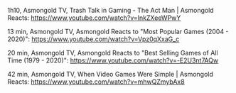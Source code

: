 
1h10, Asmongold TV, Trash Talk in Gaming - The Act Man | Asmongold Reacts:
https://www.youtube.com/watch?v=InkZXeeWPwY


13 min, Asmongold TV, Asmongold Reacts to "Most Popular Games (2004͏͏ - 2020)":
https://www.youtube.com/watch?v=Vpz0qXxaG_c

20 min, Asmongold TV, Asmongold Reacts to "Best Selling Games of All Time (1979 - 2020)":
https://www.youtube.com/watch?v=-E2U3nt7AQw

42 min, Asmongold TV, When Video Games Were Simple | Asmongold Reacts:
https://www.youtube.com/watch?v=mhwQZmybAx8


